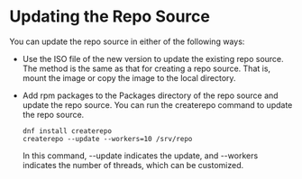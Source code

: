 # Updating the Repo Source<a name="EN-US_TOPIC_0229622710"></a>

You can update the repo source in either of the following ways:

-   Use the ISO file of the new version to update the existing repo source. The method is the same as that for creating a repo source. That is, mount the image or copy the image to the local directory.
-   Add rpm packages to the Packages directory of the repo source and update the repo source. You can run the createrepo command to update the repo source.

    ```
    dnf install createrepo
    createrepo --update --workers=10 /srv/repo
    ```

    In this command, --update indicates the update, and --workers indicates the number of threads, which can be customized.



